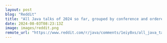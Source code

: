 ```yaml
---
layout: post
blog: "Reddit"
title: "All Java talks of 2024 so far, grouped by conference and ordered by popularity"
date: 2024-08-03T08:23:13Z
image: images/reddit.png
remote_url: "https://www.reddit.com/r/java/comments/1eiy8xs/all_java_talks_of_2024_so_far_grouped_by/"
---
```

